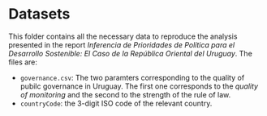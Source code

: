 # Datasets

This folder contains all the necessary data to reproduce the analysis presented in the report *Inferencia de Prioridades de Política para el Desarrollo Sostenible: El Caso de la República Oriental del Uruguay*.
The files are:

* `governance.csv`: The two paramters corresponding to the quality of pubilc governance in Uruguay. The first one corresponds to the *quality of monitoring* and the second to the strength of the rule of law.
* `countryCode`: the 3-digit ISO code of the relevant country.
